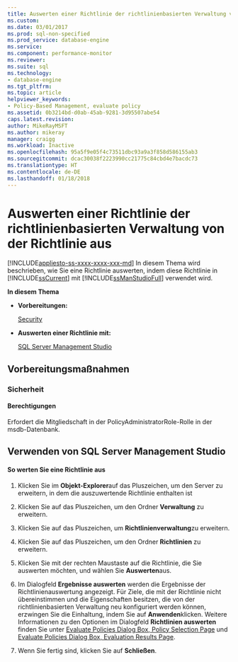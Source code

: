 ```yaml
---
title: Auswerten einer Richtlinie der richtlinienbasierten Verwaltung von der Richtlinie aus | Microsoft-Dokumentation
ms.custom: 
ms.date: 03/01/2017
ms.prod: sql-non-specified
ms.prod_service: database-engine
ms.service: 
ms.component: performance-monitor
ms.reviewer: 
ms.suite: sql
ms.technology:
- database-engine
ms.tgt_pltfrm: 
ms.topic: article
helpviewer_keywords:
- Policy-Based Management, evaluate policy
ms.assetid: 0b3214bd-d0ab-45ab-9281-3d95507abe54
caps.latest.revision: 
author: MikeRayMSFT
ms.author: mikeray
manager: craigg
ms.workload: Inactive
ms.openlocfilehash: 95a5f9e05f4c73511dbc93a9a3f858d586155ab3
ms.sourcegitcommit: dcac30038f2223990cc21775c84cbd4e7bacdc73
ms.translationtype: HT
ms.contentlocale: de-DE
ms.lasthandoff: 01/18/2018
---
```

# <a name="evaluate-a-policy-based-management-policy-from-that-policy"></a>Auswerten einer Richtlinie der richtlinienbasierten Verwaltung von der Richtlinie aus
[!INCLUDE[appliesto-ss-xxxx-xxxx-xxx-md](../../includes/appliesto-ss-xxxx-xxxx-xxx-md.md)] In diesem Thema wird beschrieben, wie Sie eine Richtlinie auswerten, indem diese Richtlinie in [!INCLUDE[ssCurrent](../../includes/sscurrent-md.md)] mit [!INCLUDE[ssManStudioFull](../../includes/ssmanstudiofull-md.md)] verwendet wird.  
  
 **In diesem Thema**  
  
-   **Vorbereitungen:**  
  
     [Security](#Security)  
  
-   **Auswerten einer Richtlinie mit:**  
  
     [SQL Server Management Studio](#SSMSProcedure)  
  
##  <a name="BeforeYouBegin"></a> Vorbereitungsmaßnahmen  
  
###  <a name="Security"></a> Sicherheit  
  
####  <a name="Permissions"></a> Berechtigungen  
 Erfordert die Mitgliedschaft in der PolicyAdministratorRole-Rolle in der msdb-Datenbank.  
  
##  <a name="SSMSProcedure"></a> Verwenden von SQL Server Management Studio  
  
#### <a name="to-evaluate-a-policy"></a>So werten Sie eine Richtlinie aus  
  
1.  Klicken Sie im **Objekt-Explorer**auf das Pluszeichen, um den Server zu erweitern, in dem die auszuwertende Richtlinie enthalten ist  
  
2.  Klicken Sie auf das Pluszeichen, um den Ordner **Verwaltung** zu erweitern.  
  
3.  Klicken Sie auf das Pluszeichen, um **Richtlinienverwaltung**zu erweitern.  
  
4.  Klicken Sie auf das Pluszeichen, um den Ordner **Richtlinien** zu erweitern.  
  
5.  Klicken Sie mit der rechten Maustaste auf die Richtlinie, die Sie auswerten möchten, und wählen Sie **Auswerten**aus.  
  
6.  Im Dialogfeld **Ergebnisse auswerten**  werden die Ergebnisse der Richtlinienauswertung angezeigt. Für Ziele, die mit der Richtlinie nicht übereinstimmen und die Eigenschaften besitzen, die von der richtlinienbasierten Verwaltung neu konfiguriert werden können, erzwingen Sie die Einhaltung, indem Sie auf **Anwenden**klicken. Weitere Informationen zu den Optionen im Dialogfeld **Richtlinien auswerten** finden Sie unter [Evaluate Policies Dialog Box, Policy Selection Page](../../relational-databases/policy-based-management/evaluate-policies-dialog-box-policy-selection-page.md) und [Evaluate Policies Dialog Box, Evaluation Results Page](../../relational-databases/policy-based-management/evaluate-policies-dialog-box-evaluation-results-page.md).  
  
7.  Wenn Sie fertig sind, klicken Sie auf **Schließen**.  
  
  
